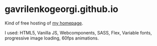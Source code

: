# gavrilenkogeorgi.github.io
Kind of free hosting of <a href="https://gavrilenkogeorgi.github.io">my homepage</a>.

I used: HTML5, Vanilla JS, Webcomponents, SASS, Flex, Variable fonts, progressive image loading, 60fps animations.


